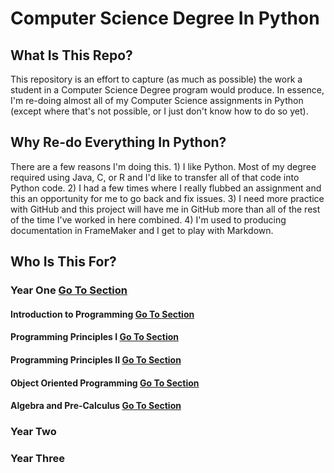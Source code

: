# Computer Science Degree In Python

## What Is This Repo?

This repository is an effort to capture (as much as possible) the work a student in a Computer Science Degree program would produce. In essence, I'm re-doing almost all of my Computer Science assignments in Python (except where that's not possible, or I just don't know how to do so yet).

## Why Re-do Everything In Python?

There are a few reasons I'm doing this. 1) I like Python. Most of my degree required using Java, C, or R and I'd like to transfer all of that code into Python code. 2) I had a few times where I really flubbed an assignment and this an opportunity for me to go back and fix issues. 3) I need more practice with GitHub and this project will have me in GitHub more than all of the rest of the time I've worked in here combined. 4) I'm used to producing documentation in FrameMaker and I get to play with Markdown. 

## Who Is This For?

### Year One [Go To Section](Year_One)

#### Introduction to Programming [Go To Section](Year_One/1.IntroductionToProgramming)

#### Programming Principles I [Go To Section](Year_One/2.ProgrammingPrinciplesI)

#### Programming Principles II [Go To Section](Year_One/3.ProgrammingPrinciplesII)

#### Object Oriented Programming [Go To Section](Year_One/4.ObjectOrientedProgramming)

#### Algebra and Pre-Calculus [Go To Section](Year_One/5.AlgebraAndPre-Calc)

### Year Two 


### Year Three
